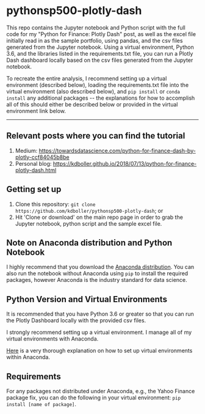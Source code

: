 # pythonsp500-plotly-dash
This repo contains the Jupyter notebook and Python script with the full code for my "Python for Finance:  Plotly Dash" post, as well as the excel file initially read in as the sample portfolio, using pandas, and the csv files generated from the Jupyter notebook.  Using a virtual environment, Python 3.6, and the libraries listed in the requirements.txt file, you can run a Plotly Dash dashboard locally based on the csv files generated from the Jupyter notebook.

To recreate the entire analysis, I recommend setting up a virtual environment (described below), loading the requirements.txt file into the virtual environment (also described below), and ``pip install`` or ``conda install`` any additional packages -- the explanations for how to accomplish all of this should either be described below or provided in the virtual environment link below. 

---

## Relevant posts where you can find the tutorial

1. Medium: https://towardsdatascience.com/python-for-finance-dash-by-plotly-ccf84045b8be
2. Personal blog:  https://kdboller.github.io/2018/07/13/python-for-finance-plotly-dash.html

## Getting set up

1. Clone this repository:  ``git clone https://github.com/kdboller/pythonsp500-plotly-dash``; or 
2. Hit 'Clone or download' on the main repo page in order to grab the Jupyter notebook, python script and the sample excel file.

## Note on Anaconda distribution and Python Notebook

I highly recommend that you download the [Anaconda distribution](https://www.anaconda.com/download/).  You can also run the notebook without Anaconda using ``pip`` to install the required packages, however Anaconda is the industry standard for data science.

## Python Version and Virtual Environments  
It is recommended that you have Python 3.6 or greater so that you can run the Plotly Dashboard locally with the provided csv files.  

I strongly recommend setting up a virtual environment. I manage all of my virtual environments with Anaconda.  

[Here](https://medium.freecodecamp.org/why-you-need-python-environments-and-how-to-manage-them-with-conda-85f155f4353c) is a very thorough explanation on how to set up virtual environments within Anaconda.

## Requirements
For any packages not distributed under Anaconda, e.g., the Yahoo Finance package fix, you can do the following in your virtual environment:  ``pip install [name of package]``.
